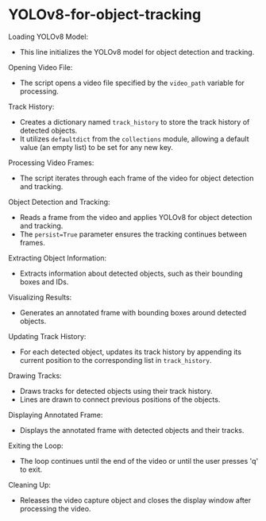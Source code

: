 # YOLOv8-for-object-tracking
Loading YOLOv8 Model:
- This line initializes the YOLOv8 model for object detection and tracking.

Opening Video File:
- The script opens a video file specified by the `video_path` variable for processing.

Track History:
- Creates a dictionary named `track_history` to store the track history of detected objects.
- It utilizes `defaultdict` from the `collections` module, allowing a default value (an empty list) to be set for any new key.

Processing Video Frames:
- The script iterates through each frame of the video for object detection and tracking.

Object Detection and Tracking:
- Reads a frame from the video and applies YOLOv8 for object detection and tracking.
- The `persist=True` parameter ensures the tracking continues between frames.

Extracting Object Information:
- Extracts information about detected objects, such as their bounding boxes and IDs.

Visualizing Results:
- Generates an annotated frame with bounding boxes around detected objects.

Updating Track History:
- For each detected object, updates its track history by appending its current position to the corresponding list in `track_history`.

Drawing Tracks:
- Draws tracks for detected objects using their track history.
- Lines are drawn to connect previous positions of the objects.

Displaying Annotated Frame:
- Displays the annotated frame with detected objects and their tracks.

Exiting the Loop:
- The loop continues until the end of the video or until the user presses 'q' to exit.

Cleaning Up:
- Releases the video capture object and closes the display window after processing the video.
